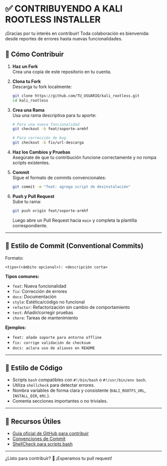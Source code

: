 # ✅ CONTRIBUYENDO A KALI ROOTLESS INSTALLER

¡Gracias por tu interés en contribuir! Toda colaboración es bienvenida: desde reportes de errores hasta nuevas funcionalidades.

## 🧭 Cómo Contribuir

1. **Haz un Fork**  
   Crea una copia de este repositorio en tu cuenta.

2. **Clona tu Fork**  
   Descarga tu fork localmente:
   ```bash
   git clone https://github.com/TU_USUARIO/kali_rootless.git
   cd kali_rootless
   ```

3. **Crea una Rama**  
   Usa una rama descriptiva para tu aporte:
   ```bash
   # Para una nueva funcionalidad
   git checkout -b feat/soporte-armhf

   # Para corrección de bug
   git checkout -b fix/url-descarga
   ```

4. **Haz los Cambios y Pruebas**  
   Asegúrate de que tu contribución funcione correctamente y no rompa scripts existentes.

5. **Commit**  
   Sigue el formato de commits convencionales:
   ```bash
   git commit -m "feat: agrega script de desinstalación"
   ```

6. **Push y Pull Request**  
   Sube tu rama:
   ```bash
   git push origin feat/soporte-armhf
   ```
   Luego abre un Pull Request hacia `main` y completa la plantilla correspondiente.

---

## 📐 Estilo de Commit (Conventional Commits)

Formato:

```
<tipo>(<ámbito opcional>): <descripción corta>
```

**Tipos comunes:**

- `feat`: Nueva funcionalidad
- `fix`: Corrección de errores
- `docs`: Documentación
- `style`: Estética/código no funcional
- `refactor`: Refactorización sin cambio de comportamiento
- `test`: Añadir/corregir pruebas
- `chore`: Tareas de mantenimiento

**Ejemplos:**

- `feat: añade soporte para entorno offline`
- `fix: corrige validación de checksum`
- `docs: aclara uso de aliases en README`

---

## 🧪 Estilo de Código

- Scripts `bash` compatibles con `#!/bin/bash` o `#!/usr/bin/env bash`.
- Utiliza `shellcheck` para detectar errores.
- Nombra variables de forma clara y consistente (`KALI_ROOTFS_URL`, `INSTALL_DIR`, etc.).
- Comenta secciones importantes o no triviales.

---

## 📎 Recursos Útiles

- [Guía oficial de GitHub para contribuir](https://docs.github.com/es/get-started/quickstart/contributing-to-projects)
- [Convenciones de Commit](https://www.conventionalcommits.org/)
- [ShellCheck para scripts bash](https://www.shellcheck.net/)

---

¿Listo para contribuir? 🚀 ¡Esperamos tu pull request!
